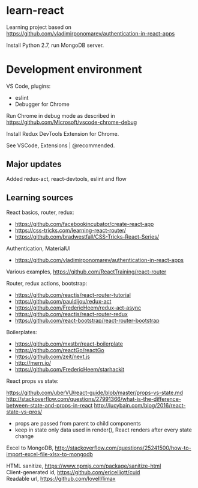 # learn-react
Learning project based on https://github.com/vladimirponomarev/authentication-in-react-apps

Install Python 2.7, run MongoDB server.

# Development environment
VS Code, plugins:
* eslint
* Debugger for Chrome

Run Chrome in debug mode as described in https://github.com/Microsoft/vscode-chrome-debug

Install Redux DevTools Extension for Chrome.

See VSCode, Extensions | @recommended.

## Major updates
Added redux-act, react-devtools, eslint and flow

## Learning sources
React basics, router, redux:
* https://github.com/facebookincubator/create-react-app
* https://css-tricks.com/learning-react-router/
* https://github.com/bradwestfall/CSS-Tricks-React-Series/

Authentication, MaterialUI
* https://github.com/vladimirponomarev/authentication-in-react-apps

Various examples, https://github.com/ReactTraining/react-router

Router, redux actions, bootstrap:
* https://github.com/reactjs/react-router-tutorial
* https://github.com/pauldijou/redux-act
* https://github.com/FredericHeem/redux-act-async
* https://github.com/reactjs/react-router-redux
* https://github.com/react-bootstrap/react-router-bootstrap

Boilerplates:
* https://github.com/mxstbr/react-boilerplate
* https://github.com/reactGo/reactGo
* https://github.com/zeit/next.js
* http://mern.io/
* https://github.com/FredericHeem/starhackit

React props vs state:

https://github.com/uberVU/react-guide/blob/master/props-vs-state.md
http://stackoverflow.com/questions/27991366/what-is-the-difference-between-state-and-props-in-react
http://lucybain.com/blog/2016/react-state-vs-pros/
- props are passed from parent to child components
- keep in state only data used in render(), React renders after every state change

Excel to MongoDB, http://stackoverflow.com/questions/25241500/how-to-import-excel-file-xlsx-to-mongodb

HTML sanitize, https://www.npmjs.com/package/sanitize-html  
Client-generated id, https://github.com/ericelliott/cuid  
Readable url, https://github.com/lovell/limax  
